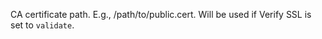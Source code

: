 CA certificate path. E.g., /path/to/public.cert. Will be used if Verify SSL is set to `validate`.
<!-- certificatePath to be updated -->
